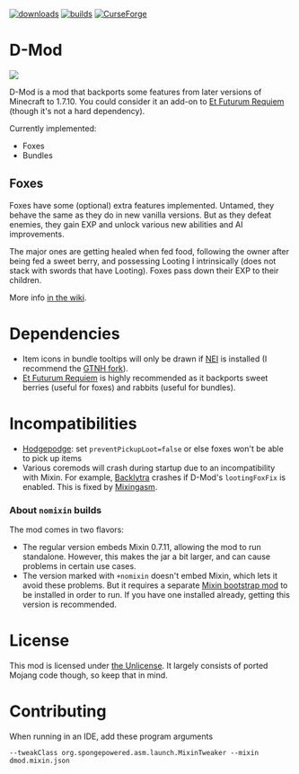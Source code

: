 [![downloads](https://img.shields.io/badge/-⬇%20releases-brightgreen)](https://github.com/makamys/DMod/releases)
[![builds](https://img.shields.io/badge/-🛈%20builds-blue)](https://makamys.github.io/docs/CI-Downloads/CI-Downloads.html)
[![CurseForge](https://shields.io/badge/CurseForge-555555?logo=curseforge)](https://www.curseforge.com/minecraft/mc-mods/dmod)

# D-Mod

![](https://raw.githubusercontent.com/makamys/DMod/master/docs/dmod_banner.png)

D-Mod is a mod that backports some features from later versions of Minecraft to 1.7.10. You could consider it an add-on to [Et Futurum Requiem](https://www.curseforge.com/minecraft/mc-mods/et-futurum-requiem) (though it's not a hard dependency).

Currently implemented:

* Foxes
* Bundles

## Foxes

Foxes have some (optional) extra features implemented. Untamed, they behave the same as they do in new vanilla versions. But as they defeat enemies, they gain EXP and unlock various new abilities and AI improvements.

The major ones are getting healed when fed food, following the owner after being fed a sweet berry, and possessing Looting I intrinsically (does not stack with swords that have Looting). Foxes pass down their EXP to their children.

More info [in the wiki](https://github.com/makamys/DMod/wiki/Fox).

# Dependencies

* Item icons in bundle tooltips will only be drawn if [NEI](https://www.curseforge.com/minecraft/mc-mods/notenoughitems) is installed (I recommend the [GTNH fork](https://www.curseforge.com/minecraft/mc-mods/notenoughitems-gtnh)).
* [Et Futurum Requiem](https://www.curseforge.com/minecraft/mc-mods/et-futurum-requiem) is highly recommended as it backports sweet berries (useful for foxes) and rabbits (useful for bundles).

# Incompatibilities

* [Hodgepodge](https://github.com/GTNewHorizons/Hodgepodge): set `preventPickupLoot=false` or else foxes won't be able to pick up items
* Various coremods will crash during startup due to an incompatibility with Mixin. For example, [Backlytra](https://github.com/unascribed/Backlytra) crashes if D-Mod's `lootingFoxFix` is enabled. This is fixed by [Mixingasm](https://github.com/makamys/Mixingasm).

### About `nomixin` builds

The mod comes in two flavors:
* The regular version embeds Mixin 0.7.11, allowing the mod to run standalone. However, this makes the jar a bit larger, and can cause problems in certain use cases.
* The version marked with `+nomixin` doesn't embed Mixin, which lets it avoid these problems. But it requires a separate [Mixin bootstrap mod](https://gist.github.com/makamys/7cb74cd71d93a4332d2891db2624e17c#mixin-bootstrap-mods) to be installed in order to run. If you have one installed already, getting this version is recommended.

# License

This mod is licensed under [the Unlicense](https://github.com/makamys/DMod/blob/master/LICENSE). It largely consists of ported Mojang code though, so keep that in mind.

# Contributing

When running in an IDE, add these program arguments
```
--tweakClass org.spongepowered.asm.launch.MixinTweaker --mixin dmod.mixin.json
```
